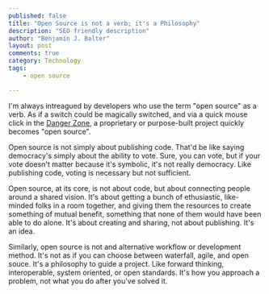 ```yaml
---
published: false
title: "Open Source is not a verb; it's a Philosophy"
description: "SEO friendly description"
author: "Benjamin J. Balter"
layout: post
comments: true
category: Technology
tags: 
	- open source

---
```


I'm always intreagued by developers who use the term "open source" as a verb. As if a switch could be magically switched, and via a quick mouse click in the [Danger Zone](http://www.youtube.com/watch?v=V8rZWw9HE7o), a proprietary or purpose-built project quickly becomes "open source".

Open source is not simply about publishing code. That'd be like saying democracy's simply about the ability to vote. Sure, you can vote, but if your vote doesn't matter because it's symbolic, it's not really democracy. Like publishing code, voting is necessary but not sufficient.

Open source, at its core, is not about code, but about connecting people around a shared vision. It's about getting a bunch of ethusiastic, like-minded folks in a room together, and giving them the resources to create something of mutual benefit, something that none of them would have been able to do alone. It's about creating and sharing, not about publishing. It's an idea.

Similarly, open source is not and alternative workflow or development method. It's not as if you can choose between waterfall, agile, and open souce. It's a philosophy to guide a project. Like forward thinking, interoperable, system oriented, or open standards. It's how you approach a problem, not what you do after you've solved it.

